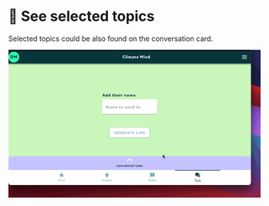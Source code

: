 # 🔦 See selected topics

Selected topics could be also found on the conversation card.&#x20;

![](../../.gitbook/assets/see-topics.gif)
